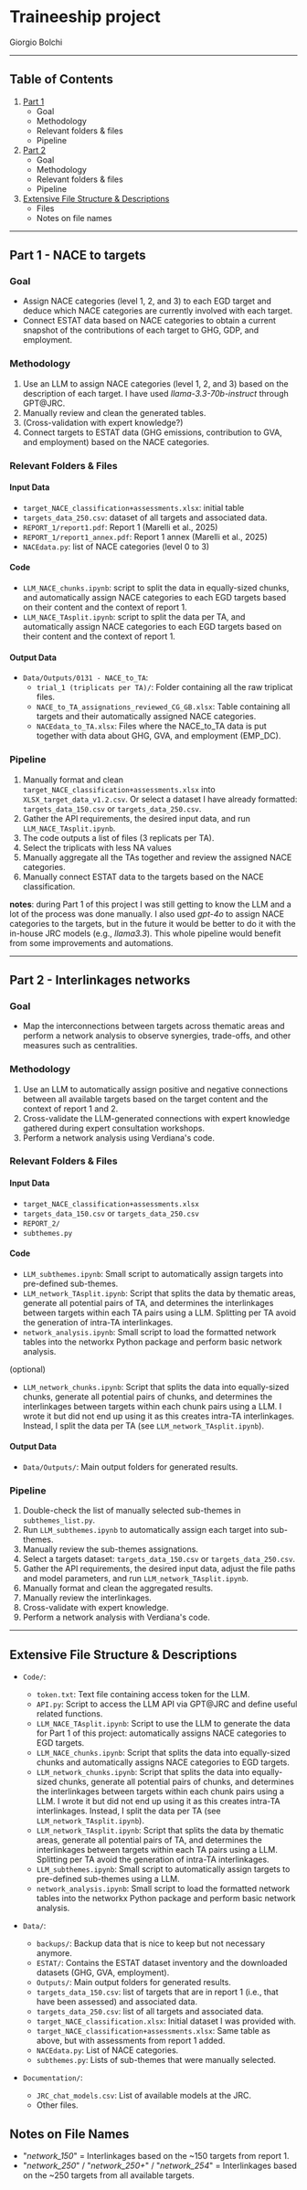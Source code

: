 # Traineeship project

Giorgio Bolchi

------------------------------------------------------------------------

## Table of Contents
1. [Part 1](#part-1)
	- Goal
	- Methodology
	- Relevant folders & files
	- Pipeline
2. [Part 2](#part-2)
	- Goal
	- Methodology
	- Relevant folders & files
	- Pipeline
3. [Extensive File Structure & Descriptions](#extensive-file-structure--descriptions)
	 - Files
	 - Notes on file names

------------------------------------------------------------------------

## Part 1 -  NACE to targets

### Goal
- Assign NACE categories (level 1, 2, and 3) to each EGD target and deduce which NACE categories are currently involved with each target.
- Connect ESTAT data based on NACE categories to obtain a current snapshot of the contributions of each target to GHG, GDP, and employment.

### Methodology
1. Use an LLM to assign NACE categories (level 1, 2, and 3) based on the description of each target. I have used *llama-3.3-70b-instruct* through GPT@JRC.
2. Manually review and clean the generated tables.
3. (Cross-validation with expert knowledge?)
4. Connect targets to ESTAT data (GHG emissions, contribution to GVA, and employment) based on the NACE categories.

### Relevant Folders & Files
#### Input Data
- `target_NACE_classification+assessments.xlsx`: initial table
- `targets_data_250.csv`: dataset of all targets and associated data.
- `REPORT_1/report1.pdf`: Report 1 (Marelli et al., 2025)
- `REPORT_1/report1_annex.pdf`: Report 1 annex (Marelli et al., 2025)
- `NACEdata.py`: list of NACE categories (level 0 to 3)

#### Code
- `LLM_NACE_chunks.ipynb`: script to split the data in equally-sized chunks, and automatically assign NACE categories to each EGD targets based on their content and the context of report 1.
- `LLM_NACE_TAsplit.ipynb`: script to split the data per TA, and automatically assign NACE categories to each EGD targets based on their content and the context of report 1.



#### Output Data
- `Data/Outputs/0131 - NACE_to_TA`:
  - `trial_1 (triplicats per TA)/`: Folder containing all the raw triplicat files.
  - `NACE_to_TA_assignations_reviewed_CG_GB.xlsx`: Table containing all targets and their automatically assigned NACE categories.
  - `NACEdata_to_TA.xlsx`: Files where the NACE_to_TA data is put together with data about GHG, GVA, and employment (EMP_DC).

### Pipeline
1. Manually format and clean `target_NACE_classification+assessments.xlsx` into `XLSX_target_data_v1.2.csv`. Or select a dataset I have already formatted:  `targets_data_150.csv` or `targets_data_250.csv`. 
2. Gather the API requirements, the desired input data, and run `LLM_NACE_TAsplit.ipynb`.
3. The code outputs a list of files (3 replicats per TA).
4. Select the triplicats with less NA values
5. Manually aggregate all the TAs together and review the assigned NACE categories.
6. Manually connect ESTAT data to the targets based on the NACE classification.

**notes**: during Part 1 of this project I was still getting to know the LLM and a lot of the process was done manually.  I also used *gpt-4o* to assign NACE categories to the targets, but in the future it would be better to do it with the in-house JRC models (e.g., *llama3.3*). This whole pipeline would benefit from some improvements and automations.

------------------------------------------------------------------------
## Part 2 - Interlinkages networks

### Goal
- Map the interconnections between targets across thematic areas and perform a network analysis to observe synergies, trade-offs, and other measures such as centralities.

### Methodology
1. Use an LLM to automatically assign positive and negative connections between all available targets based on the target content and the context of report 1 and 2.
2. Cross-validate the LLM-generated connections with expert knowledge gathered during expert consultation workshops.
3. Perform a network analysis using Verdiana's code.

### Relevant Folders & Files
#### Input Data
- `target_NACE_classification+assessments.xlsx`
- `targets_data_150.csv` or `targets_data_250.csv`
- `REPORT_2/`
- ```subthemes.py```

#### Code
- `LLM_subthemes.ipynb`: Small script to automatically assign targets into pre-defined sub-themes.
- `LLM_network_TAsplit.ipynb`: Script that splits the data by thematic areas, generate all potential pairs of TA, and determines the interlinkages between targets within each TA pairs using a LLM. Splitting per TA avoid the generation of intra-TA interlinkages.
- `network_analysis.ipynb`: Small script to load the formatted network tables into the networkx Python package and perform basic network analysis.

(optional)
-  `LLM_network_chunks.ipynb`: Script that splits the data into equally-sized chunks, generate all potential pairs of chunks, and determines the interlinkages between targets within each chunk pairs using a LLM. I wrote it but did not end up using it as this creates intra-TA interlinkages. Instead, I split the data per TA (see `LLM_network_TAsplit.ipynb`).

#### Output Data
- `Data/Outputs/`: Main output folders for generated results.

### Pipeline
1. Double-check the list of manually selected sub-themes in `subthemes_list.py`.
2. Run `LLM_subthemes.ipynb` to automatically assign each target into sub-themes.
3. Manually review the sub-themes assignations.
4. Select a targets dataset: `targets_data_150.csv` or `targets_data_250.csv`.
5. Gather the API requirements, the desired input data, adjust the file paths and model parameters, and run `LLM_network_TAsplit.ipynb`.
6. Manually format and clean the aggregated results.
7. Manually review the interlinkages.
8. Cross-validate with expert knowledge.
9. Perform a network analysis with Verdiana's code.


------------------------------------------------------------------------
## Extensive File Structure & Descriptions

- ```Code/```:
	- `token.txt`: Text file containing access token for the LLM.
	- `API.py`: Script to access the LLM API via GPT@JRC and define useful related functions.
	- `LLM_NACE_TAsplit.ipynb`: Script to use the LLM to generate the data for Part 1 of this project: automatically assigns NACE categories to EGD targets.
	- `LLM_NACE_chunks.ipynb`: Script that splits the data into equally-sized chunks and automatically assigns NACE categories to EGD targets.
	- `LLM_network_chunks.ipynb`: Script that splits the data into equally-sized chunks, generate all potential pairs of chunks, and determines the interlinkages between targets within each chunk pairs using a LLM. I wrote it but did not end up using it as this creates intra-TA interlinkages. Instead, I split the data per TA (see `LLM_network_TAsplit.ipynb`).
	- `LLM_network_TAsplit.ipynb`: Script that splits the data by thematic areas, generate all potential pairs of TA, and determines the interlinkages between targets within each TA pairs using a LLM. Splitting per TA avoid the generation of intra-TA interlinkages.
	- `LLM_subthemes.ipynb`: Small script to automatically assign targets to pre-defined sub-themes using a LLM.
	- `network_analysis.ipynb`: Small script to load the formatted network tables into the networkx Python package and perform basic network analysis.

 - ```Data/```:
	- `backups/`: Backup data that is nice to keep but not necessary anymore.
	- `ESTAT/`: Contains the ESTAT dataset inventory and the downloaded datasets (GHG, GVA, employment).
	- `Outputs/`: Main output folders for generated results.
	- `targets_data_150.csv`: list of targets that are in report 1 (i.e., that have been assessed) and associated data.
	- `targets_data_250.csv`: list of all targets and associated data.
	- `target_NACE_classification.xlsx`: Initial dataset I was provided with.
	- `target_NACE_classification+assessments.xlsx`: Same table as above, but with assessments from report 1 added.
	- `NACEdata.py`: List of NACE categories.
	- `subthemes.py`: Lists of sub-themes that were manually selected.


 - ```Documentation/```:
	- `JRC_chat_models.csv`: List of available models at the JRC.
	- Other files.

## Notes on File Names
- "*network_150*" = Interlinkages based on the ~150 targets from report 1.
- "*network_250*" / "*network_250+*" / "*network_254*" = Interlinkages based on the ~250 targets from all available targets.
